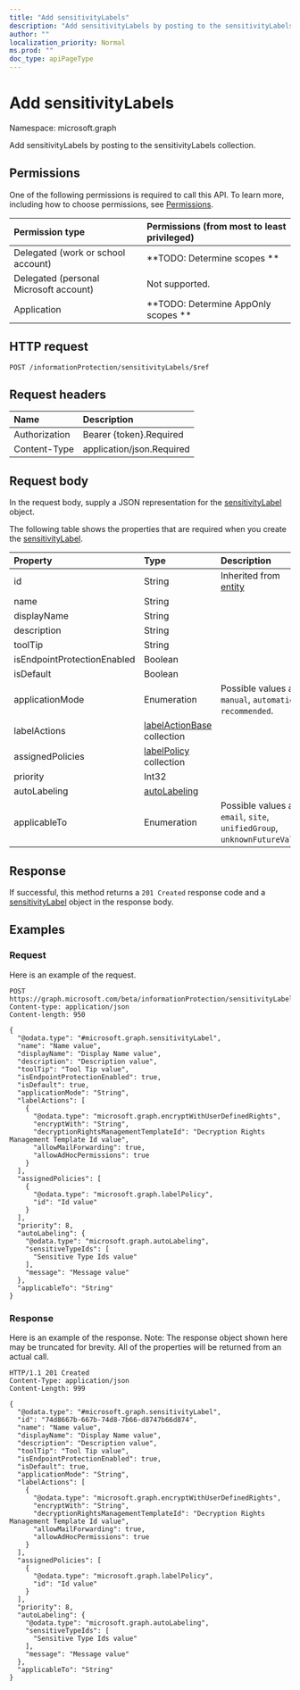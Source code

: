 ```yaml
---
title: "Add sensitivityLabels"
description: "Add sensitivityLabels by posting to the sensitivityLabels collection."
author: ""
localization_priority: Normal
ms.prod: ""
doc_type: apiPageType
---
```


# Add sensitivityLabels

Namespace: microsoft.graph

Add sensitivityLabels by posting to the sensitivityLabels collection.

## Permissions
One of the following permissions is required to call this API. To learn more, including how to choose permissions, see [Permissions](/concepts/permissions-reference.md).

|Permission type|Permissions (from most to least privileged)|
|:---|:---|
|Delegated (work or school account)|**TODO: Determine scopes **|
|Delegated (personal Microsoft account)|Not supported.|
|Application|**TODO: Determine AppOnly scopes **|

## HTTP request
<!-- {
  "blockType": "ignored"
}
-->
``` http
POST /informationProtection/sensitivityLabels/$ref
```

## Request headers
|Name|Description|
|:---|:---|
|Authorization|Bearer {token}.Required|
|Content-Type|application/json.Required|

## Request body
In the request body, supply a JSON representation for the [sensitivityLabel](../resources/sensitivitylabel.md) object.

The following table shows the properties that are required when you create the [sensitivityLabel](../resources/sensitivitylabel.md).

|Property|Type|Description|
|:---|:---|:---|
|id|String| Inherited from [entity](../resources/entity.md)|
|name|String||
|displayName|String||
|description|String||
|toolTip|String||
|isEndpointProtectionEnabled|Boolean||
|isDefault|Boolean||
|applicationMode|Enumeration| Possible values are: `manual`, `automatic`, `recommended`.|
|labelActions|[labelActionBase](../resources/labelactionbase.md) collection||
|assignedPolicies|[labelPolicy](../resources/labelpolicy.md) collection||
|priority|Int32||
|autoLabeling|[autoLabeling](../resources/autolabeling.md)||
|applicableTo|Enumeration| Possible values are: `email`, `site`, `unifiedGroup`, `unknownFutureValue`.|



## Response
If successful, this method returns a `201 Created` response code and a [sensitivityLabel](../resources/sensitivitylabel.md) object in the response body.

## Examples

### Request
Here is an example of the request.
<!-- {
  "blockType": "request",
  "name": "create_sensitivitylabel_from_"
}
-->
``` http
POST https://graph.microsoft.com/beta/informationProtection/sensitivityLabels
Content-type: application/json
Content-length: 950

{
  "@odata.type": "#microsoft.graph.sensitivityLabel",
  "name": "Name value",
  "displayName": "Display Name value",
  "description": "Description value",
  "toolTip": "Tool Tip value",
  "isEndpointProtectionEnabled": true,
  "isDefault": true,
  "applicationMode": "String",
  "labelActions": [
    {
      "@odata.type": "microsoft.graph.encryptWithUserDefinedRights",
      "encryptWith": "String",
      "decryptionRightsManagementTemplateId": "Decryption Rights Management Template Id value",
      "allowMailForwarding": true,
      "allowAdHocPermissions": true
    }
  ],
  "assignedPolicies": [
    {
      "@odata.type": "microsoft.graph.labelPolicy",
      "id": "Id value"
    }
  ],
  "priority": 8,
  "autoLabeling": {
    "@odata.type": "microsoft.graph.autoLabeling",
    "sensitiveTypeIds": [
      "Sensitive Type Ids value"
    ],
    "message": "Message value"
  },
  "applicableTo": "String"
}
```

### Response
Here is an example of the response. Note: The response object shown here may be truncated for brevity. All of the properties will be returned from an actual call.
<!-- {
  "blockType": "response",
  "truncated": true,
  "@odata.type": "microsoft.graph.sensitivitylabel"
}
-->
``` http
HTTP/1.1 201 Created
Content-Type: application/json
Content-Length: 999

{
  "@odata.type": "#microsoft.graph.sensitivityLabel",
  "id": "74d8667b-667b-74d8-7b66-d8747b66d874",
  "name": "Name value",
  "displayName": "Display Name value",
  "description": "Description value",
  "toolTip": "Tool Tip value",
  "isEndpointProtectionEnabled": true,
  "isDefault": true,
  "applicationMode": "String",
  "labelActions": [
    {
      "@odata.type": "microsoft.graph.encryptWithUserDefinedRights",
      "encryptWith": "String",
      "decryptionRightsManagementTemplateId": "Decryption Rights Management Template Id value",
      "allowMailForwarding": true,
      "allowAdHocPermissions": true
    }
  ],
  "assignedPolicies": [
    {
      "@odata.type": "microsoft.graph.labelPolicy",
      "id": "Id value"
    }
  ],
  "priority": 8,
  "autoLabeling": {
    "@odata.type": "microsoft.graph.autoLabeling",
    "sensitiveTypeIds": [
      "Sensitive Type Ids value"
    ],
    "message": "Message value"
  },
  "applicableTo": "String"
}
```


